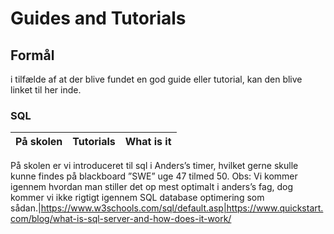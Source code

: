 # Guides and Tutorials

## Formål
i tilfælde af at der blive fundet en god guide eller tutorial, kan den blive linket til her inde.

### SQL
På skolen|Tutorials|What is it
---------|---------|----------
På skolen er vi introduceret til sql i Anders’s timer, hvilket gerne skulle kunne findes på blackboard ”SWE” uge 47 tilmed 50.
Obs: 
Vi kommer igennem hvordan man stiller det op mest optimalt i anders’s fag, dog kommer vi ikke rigtigt igennem SQL database optimering som sådan.|https://www.w3schools.com/sql/default.asp|https://www.quickstart.com/blog/what-is-sql-server-and-how-does-it-work/

